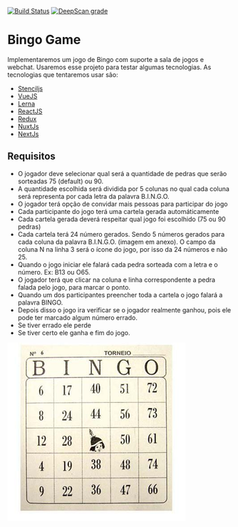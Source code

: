 [![Build Status](https://travis-ci.com/fredcido/bingo.svg?branch=master)](https://travis-ci.com/fredcido/bingo) [![DeepScan grade](https://deepscan.io/api/teams/6739/projects/8859/branches/113267/badge/grade.svg)](https://deepscan.io/dashboard#view=project&tid=6739&pid=8859&bid=113267)

# Bingo Game

Implementaremos um jogo de Bingo com suporte a sala de jogos e webchat. Usaremos esse projeto para testar algumas tecnologias. As tecnologias que tentaremos usar são:

- [Stenciljs](https://stenciljs.com/)
- [VueJS](https://vuejs.org/)
- [Lerna](https://github.com/lerna/lerna)
- [ReactJS](https://reactjs.org/)
- [Redux](https://redux.js.org/)
- [NuxtJs](https://nuxtjs.org/)
- [NextJs](https://nextjs.org/)

## Requisitos

- O jogador deve selecionar qual será a quantidade de pedras que serão sorteadas 75 (default) ou 90.
- A quantidade escolhida será dividida por 5 colunas no qual cada coluna será representa por cada letra da palavra B.I.N.G.O.
- O jogador terá opção de convidar mais pessoas para participar do jogo
- Cada participante do jogo terá uma cartela gerada automáticamente
- Cada cartela gerada deverá respeitar qual jogo foi escolhido (75 ou 90 pedras)
- Cada cartela terá 24 número gerados. Sendo 5 números gerados para cada coluna da palavra B.I.N.G.O. (imagem em anexo). O campo da coluna N na linha 3 será o ícone do jogo, por isso da 24 números e não 25.
- Quando o jogo iniciar ele falará cada pedra sorteada com a letra e o número. Ex: B13 ou O65.
- O jogador terá que clicar na coluna e linha correspondente a pedra falada pelo jogo, para marcar o ponto.
- Quando um dos participantes preencher toda a cartela o jogo falará a palavra BINGO.
- Depois disso o jogo ira verificar se o jogador realmente ganhou, pois ele pode ter marcado algum número errado.
- Se tiver errado ele perde
- Se tiver certo ele ganha e fim do jogo.

![](bingo.jpeg)
